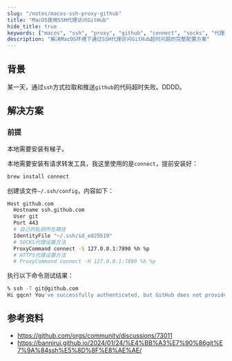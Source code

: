 ```yaml
---
slug: "/notes/macos-ssh-proxy-github"
title: "MacOS使用SSH代理访问GitHub"
hide_title: true
keywords: ["macos", "ssh", "proxy", "github", "connect", "socks", "代理", "翻墙"]
description: "解决MacOS环境下通过SSH代理访问GitHub超时问题的完整配置方案"
---
```



## 背景

某一天，通过`ssh`方式拉取和推送`github`的代码超时失败。DDDD。

## 解决方案


### 前提

本地需要安装有梯子。

本地需要安装有请求转发工具，我这里使用的是`connect`，提前安装好：
```bash
brew install connect
```

创建该文件`~/.ssh/config`，内容如下：
```bash title="config"
Host github.com
  Hostname ssh.github.com
  User git
  Port 443
  # 自己的私钥所在路径
  IdentityFile "~/.ssh/id_ed25519"
  # SOCKS代理设置方法
  ProxyCommand connect -S 127.0.0.1:7890 %h %p
  # HTTPS代理设置方法
  # ProxyCommand connect -H 127.0.0.1:7890 %h %p
```

执行以下命令测试结果：
```bash
% ssh -T git@github.com
Hi gqcn! You've successfully authenticated, but GitHub does not provide shell access.
```


## 参考资料

- https://github.com/orgs/community/discussions/73011
- https://bannirui.github.io/2024/01/24/%E4%BB%A3%E7%90%86git%E7%9A%84ssh%E5%8D%8F%E8%AE%AE/